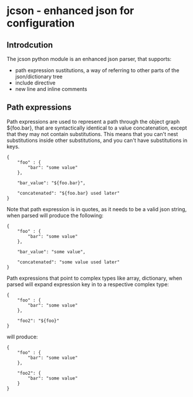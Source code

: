 jcson - enhanced json for configuration
========================================

Introdcution
------------
The jcson python module is an enhanced json parser, that supports:

* path expression sustitutions, a way of referring to other parts of the json/dictionary tree
* include directive
* new line and inline comments


Path expressions
----------------

Path expressions are used to represent a path through the object graph ${foo.bar}, that are syntactically identical to a value concatenation, except that they may not contain substitutions. This means that you can't nest substitutions inside other substitutions, and you can't have substitutions in keys.

    {
        "foo" : {
            "bar": "some value"
        },

        "bar_value": "${foo.bar}",

        "concatenated": "${foo.bar} used later"
    }

Note that path expression is in quotes, as it needs to be a valid json string, when parsed will produce the following:

    {
        "foo" : {
            "bar": "some value"
        },

        "bar_value": "some value",

        "concatenated": "some value used later"
    }

Path expressions that point to complex types like array, dictionary, when parsed will expand expression key in to a respective complex type:

    {
        "foo" : {
            "bar": "some value"
        },

        "foo2": "${foo}"
    }

will produce:

    {
        "foo" : {
            "bar": "some value"
        },

        "foo2": {
            "bar": "some value"
        }
    }
